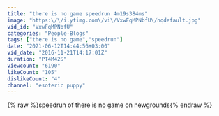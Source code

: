 ```yaml
---
title: "there is no game speedrun 4m19s384ms"
image: "https:\/\/i.ytimg.com\/vi\/VxwFqMPNbfU\/hqdefault.jpg"
vid_id: "VxwFqMPNbfU"
categories: "People-Blogs"
tags: ["there is no game","speedrun"]
date: "2021-06-12T14:44:56+03:00"
vid_date: "2016-11-21T14:17:01Z"
duration: "PT4M42S"
viewcount: "6190"
likeCount: "105"
dislikeCount: "4"
channel: "esoteric puppy"
---
```

{% raw %}speedrun of there is no game on newgrounds{% endraw %}
